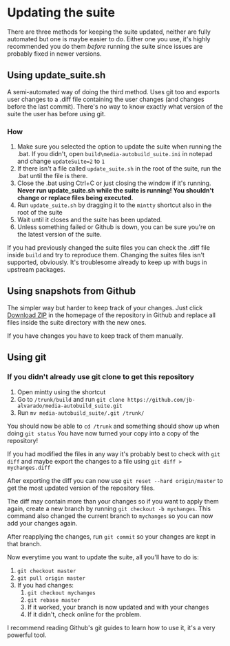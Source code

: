 # Updating the suite

There are three methods for keeping the suite updated, neither are
fully automated but one is maybe easier to do.
Either one you use, it's highly recommended you do them *before*
running the suite since issues are probably fixed in newer versions.

## Using update_suite.sh

A semi-automated way of doing the third method. Uses git too and exports user changes
to a .diff file containing the user changes (and changes before the last commit). There's no
way to know exactly what version of the suite the user has before using git.

### How

1. Make sure you selected the option to update the suite when running the .bat.
   If you didn't, open `build\media-autobuild_suite.ini` in notepad and change `updateSuite=2` to `1`
2. If there isn't a file called `update_suite.sh` in the root of the suite, run the .bat until the file is there.
3. Close the .bat using Ctrl+C or just closing the window if it's running.
   **Never run update_suite.sh while the suite is running! You shouldn't change or replace files being executed.**
4. Run `update_suite.sh` by dragging it to the `mintty` shortcut also in the root of the suite
5. Wait until it closes and the suite has been updated.
6. Unless something failed or Github is down, you can be sure you're on the latest version of the suite.

If you had previously changed the suite files you can check the .diff file inside `build` and try to reproduce them.
Changing the suites files isn't supported, obviously. It's troublesome already to keep up with bugs in upstream
packages.

## Using snapshots from Github

The simpler way but harder to keep track of your changes.
Just click [Download ZIP](https://github.com/jb-alvarado/media-autobuild_suite/archive/master.zip)
in the homepage of the repository in Github and replace all files
inside the suite directory with the new ones.

If you have changes you have to keep track of them manually.

## Using git

### If you didn't already use git clone to get this repository

1. Open mintty using the shortcut
2. Go to `/trunk/build` and run `git clone https://github.com/jb-alvarado/media-autobuild_suite.git`
3. Run `mv media-autobuild_suite/.git /trunk/`

You should now be able to `cd /trunk` and something should show up when doing `git status`
You have now turned your copy into a copy of the repository!

If you had modified the files in any way it's probably best to check with `git diff` and maybe export the
changes to a file using `git diff > mychanges.diff`

After exporting the diff you can now use `git reset --hard origin/master`
to get the most updated version of the repository files.

The diff may contain more than your changes so if you want to apply them again,
create a new branch by running `git checkout -b mychanges`. This command also changed the current branch
to `mychanges` so you can now add your changes again.

After reapplying the changes, run `git commit` so your changes are kept in that branch.

Now everytime you want to update the suite, all you'll have to do is:

1. `git checkout master`
2. `git pull origin master`
3. If you had changes:
   1. `git checkout mychanges`
   2. `git rebase master`
   3. If it worked, your branch is now updated and with your changes
   4. If it didn't, check online for the problem.

I recommend reading Github's git guides to learn how to use it, it's a very powerful tool.
